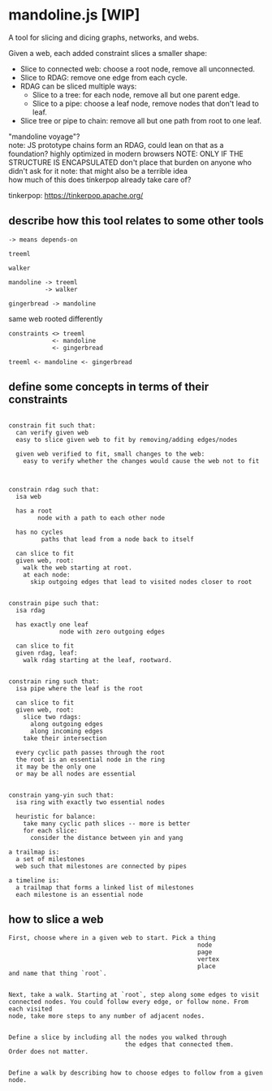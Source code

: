 # mandoline.js [WIP]

A tool for slicing and dicing graphs, networks, and webs.

Given a web, each added constraint slices a smaller shape:
  - Slice to connected web: choose a root node, remove all unconnected.
  - Slice to RDAG: remove one edge from each cycle.
  - RDAG can be sliced multiple ways:
    - Slice to a tree: for each node, remove all but one parent edge.
    - Slice to a pipe: choose a leaf node, remove nodes that don't lead to leaf.
  - Slice tree or pipe to chain: remove all but one path from root to one leaf.

<aside>"mandoline voyage"?</aside>

<aside>
  note: JS prototype chains form an RDAG, could lean on that as a foundation?
        highly optimized in modern browsers
  NOTE: ONLY IF THE STRUCTURE IS ENCAPSULATED
        don't place that burden on anyone who didn't ask for it
  note: that might also be a terrible idea
</aside>
<aside>
how much of this does tinkerpop already take care of?

tinkerpop: https://tinkerpop.apache.org/ 
</aside>

## describe how this tool relates to some other tools

```treeml
-> means depends-on

treeml

walker

mandoline -> treeml
          -> walker

gingerbread -> mandoline
```

same web rooted differently
```treeml
constraints <> treeml
            <- mandoline
            <- gingerbread

treeml <- mandoline <- gingerbread
```


## define some concepts in terms of their constraints

```treeml.constraints

constrain fit such that:
  can verify given web
  easy to slice given web to fit by removing/adding edges/nodes

  given web verified to fit, small changes to the web:
    easy to verify whether the changes would cause the web not to fit



constrain rdag such that:
  isa web

  has a root
        node with a path to each other node

  has no cycles
         paths that lead from a node back to itself

  can slice to fit
  given web, root:
    walk the web starting at root.
    at each node:
      skip outgoing edges that lead to visited nodes closer to root


constrain pipe such that:
  isa rdag

  has exactly one leaf
              node with zero outgoing edges

  can slice to fit
  given rdag, leaf:
    walk rdag starting at the leaf, rootward.


constrain ring such that:
  isa pipe where the leaf is the root

  can slice to fit
  given web, root:
    slice two rdags:
      along outgoing edges
      along incoming edges
    take their intersection

  every cyclic path passes through the root
  the root is an essential node in the ring
  it may be the only one
  or may be all nodes are essential


constrain yang-yin such that:
  isa ring with exactly two essential nodes

  heuristic for balance:
    take many cyclic path slices -- more is better
    for each slice:
      consider the distance between yin and yang
```

```treeml.text
a trailmap is:
  a set of milestones
  web such that milestones are connected by pipes

a timeline is:
  a trailmap that forms a linked list of milestones
  each milestone is an essential node
```

## how to slice a web

```treeml.text
First, choose where in a given web to start. Pick a thing
                                                    node
                                                    page
                                                    vertex
                                                    place
and name that thing `root`.


Next, take a walk. Starting at `root`, step along some edges to visit
connected nodes. You could follow every edge, or follow none. From each visited
node, take more steps to any number of adjacent nodes.


Define a slice by including all the nodes you walked through
                                the edges that connected them.
Order does not matter.


Define a walk by describing how to choose edges to follow from a given node.
```
